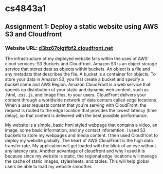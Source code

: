 # cs4843a1
## Assignment 1: Deploy a static website using AWS S3 and Cloudfront

### Website URL: [d3bz67olgtfbf2.cloudfront.net](https://d3bz67olgtfbf2.cloudfront.net/)



<p> The infrastructure of my deployed website falls within the uses of AWS' cloud services: S3 Buckets and Cloudfront.
Amazon S3 is an object storage service that stores data as objects within buckets. An object is a file and any metadata that describes the file. A bucket is a container for objects. To store your data in Amazon S3, you first create a bucket and specify a bucket name and AWS Region. Amazon CloudFront is a web service that speeds up distribution of your static and dynamic web content, such as .html, .css, .js, and image files, to your users. CloudFront delivers your content through a worldwide network of data centers called edge locations. When a user requests content that you're serving with CloudFront, the request is routed to the edge location that provides the lowest latency (time delay), so that content is delivered with the best possible performance. </p>

<p> My website is a simple, basic html styled webpage that contains a video, an image, some basic information, and my contact inforamtion. I used S3 buckets to store my webpages and media content. I then used Cloudfront to deploy my website globally. The heart of AWS CloudFront is the high data transfer rate. My application will get loaded with the blink of an eye without any latency rate. Another advantage of cloudfront and why I used it is because since my website is static, the regional edge locations will manage the cache of static images, stylesheets, and tables. This will help global users be able to load my website smoother. </p>
